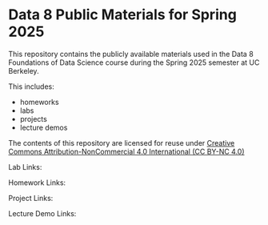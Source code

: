 # Data 8 Public Materials for Spring 2025

This repository contains the publicly available materials used in the Data 8 Foundations of Data Science course during the Spring 2025 semester at UC Berkeley.

This includes:

- homeworks
- labs
- projects
- lecture demos

The contents of this repository are licensed for reuse under [Creative Commons Attribution-NonCommercial 4.0 International (CC BY-NC 4.0)](http://creativecommons.org/licenses/by-nc/4.0/)


Lab Links:


Homework Links:


Project Links:


Lecture Demo Links:


